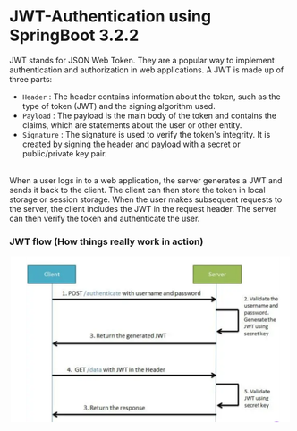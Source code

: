 # JWT-Authentication using SpringBoot 3.2.2
JWT stands for JSON Web Token. They are a popular way to implement authentication and authorization in web applications. 
A JWT is made up of three parts:
<br>
- `Header` : The header contains information about the token, such as the type of token (JWT) and the signing algorithm used.
- `Payload` : The payload is the main body of the token and contains the claims, which are statements about the user or other entity.
- `Signature` : The signature is used to verify the token's integrity. It is created by signing the header and payload with a secret or public/private key pair.
<br>
When a user logs in to a web application, the server generates a JWT and sends it back to the client. The client can then store the token in local storage or session storage.
When the user makes subsequent requests to the server, the client includes the JWT in the request header. The server can then verify the token and authenticate the user.
<br>

### JWT flow (How things really work in action)
<p align="center"><img src="https://github.com/isalonisharma/Spring-Boot-Security/blob/main/spring-security-jwt/diagram.png" width="500"></p>

